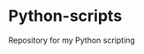 # Python-scripts
Repository for my Python scripting

<script src="https://gist.github.com/brudnak/aba00c9a1c92d226f68e8ad8ba1e0a40.js"></script>
